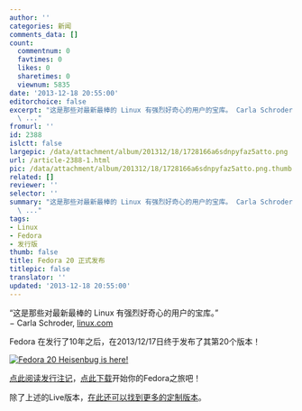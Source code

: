 ```yaml
---
author: ''
categories: 新闻
comments_data: []
count:
  commentnum: 0
  favtimes: 0
  likes: 0
  sharetimes: 0
  viewnum: 5835
date: '2013-12-18 20:55:00'
editorchoice: false
excerpt: "这是那些对最新最棒的 Linux 有强烈好奇心的用户的宝库。 Carla Schroder,linux.com\r\nFedora 在发行了10年之后，在2013/12/17日终于发布了其第20个版本！\r\n\r\n点此阅读发行注记，点此下载开始你的Fedora之旅吧！\r\n除了上
  \ ..."
fromurl: ''
id: 2388
islctt: false
largepic: /data/attachment/album/201312/18/1728166a6sdnpyfaz5atto.png
url: /article-2388-1.html
pic: /data/attachment/album/201312/18/1728166a6sdnpyfaz5atto.png.thumb.jpg
related: []
reviewer: ''
selector: ''
summary: "这是那些对最新最棒的 Linux 有强烈好奇心的用户的宝库。 Carla Schroder,linux.com\r\nFedora 在发行了10年之后，在2013/12/17日终于发布了其第20个版本！\r\n\r\n点此阅读发行注记，点此下载开始你的Fedora之旅吧！\r\n除了上
  \ ..."
tags:
- Linux
- Fedora
- 发行版
thumb: false
title: Fedora 20 正式发布
titlepic: false
translator: ''
updated: '2013-12-18 20:55:00'
---
```


“这是那些对最新最棒的 Linux 有强烈好奇心的用户的宝库。”   
− Carla Schroder, [linux.com](https://www.linux.com/learn/tutorials/585025-fedora-17-enterprise-preview)


  
Fedora 在发行了10年之后，在2013/12/17日终于发布了其第20个版本！


[![Fedora 20 Heisenbug is here!](/data/attachment/album/201312/18/1728166a6sdnpyfaz5atto.png)](http://fedoraproject.org/zh_CN/get-fedora) 


[点此阅读发行注记](http://docs.fedoraproject.org/zh-CN/Fedora/20/html/Release_Notes/index.html)，[点此下载](http://download.fedoraproject.org/pub/fedora/linux/releases/20/Live/x86_64/Fedora-Live-Desktop-x86_64-20-1.iso)开始你的Fedora之旅吧！


除了上述的Live版本，[在此还可以找到更多的定制版本](http://fedoraproject.org/zh_CN/get-fedora)。